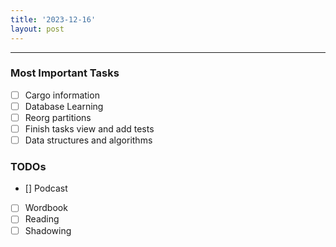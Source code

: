 ```yaml
---
title: '2023-12-16'
layout: post
---
```


---

### Most Important Tasks

- [ ] Cargo information
- [ ] Database Learning
- [ ] Reorg partitions
- [ ] Finish tasks view and add tests
- [ ] Data structures and algorithms

### TODOs

- [] Podcast
- [ ] Wordbook
- [ ] Reading
- [ ] Shadowing

